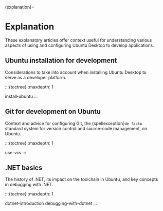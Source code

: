 (explanation)=
# Explanation

These explanatory articles offer context useful for understanding various aspects of using and configuring Ubuntu Desktop to develop applications.


## Ubuntu installation for development

Considerations to take into account when installing Ubuntu Desktop to serve as a developer platform.

:::{toctree}
:maxdepth: 1

install-ubuntu
:::


## Git for development on Ubuntu

Context and advice for configuring Git, the {spellexception}`de facto` standard system for version control and source-code management, on Ubuntu.

:::{toctree}
:maxdepth: 1

use-vcs
:::


## .NET basics

The history of .NET, its impact on the toolchain in Ubuntu, and key concepts in debugging with .NET.

:::{toctree}
:maxdepth: 1

dotnet-introduction
debugging-with-dotnet
:::
